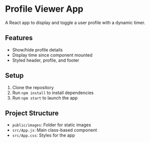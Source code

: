 # Profile Viewer App

A React app to display and toggle a user profile with a dynamic timer.

## Features
- Show/hide profile details
- Display time since component mounted
- Styled header, profile, and footer

## Setup
1. Clone the repository
2. Run `npm install` to install dependencies
3. Run `npm start` to launch the app

## Project Structure
- `public/images`: Folder for static images
- `src/App.js`: Main class-based component
- `src/App.css`: Styles for the app
